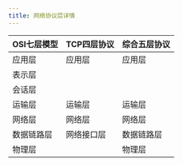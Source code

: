 ```yaml
---
title: 网络协议层详情
---
```


| OSI七层模型 | TCP四层协议 | 综合五层协议 |
| ----------- | ----------- | ------------ |
| 应用层      | 应用层      | 应用层       |
| 表示层      |             |              |
| 会话层      |             |              |
| 运输层      | 运输层      | 运输层       |
| 网络层      | 网络层      | 网络层       |
| 数据链路层  | 网络接口层  | 数据链路层   |
| 物理层      |             | 物理层       |

